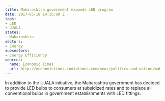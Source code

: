 ```yaml
---
title: Maharashtra government expands LED program
date: 2017-05-18 14:36:00 Z
tags:
- LED
- UJALA
states:
- Maharashtra
sectors:
- Energy
subsectors:
- Energy Efficiency
sources:
  name: Economic Times
  url: http://economictimes.indiatimes.com/news/politics-and-nation/maharashtra-government-to-give-led-bulbs-at-subsidised-rate/articleshow/58630833.cms
---
```


In addition to the UJALA initiative, the Maharashtra government has decided to provide LED bulbs to consumers at subsidized rates and to replace all conventional bulbs in government establishments with LED fittings.